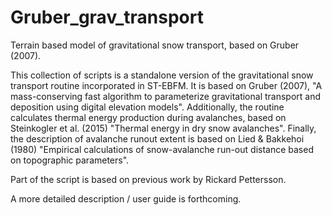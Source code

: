# Gruber_grav_transport
Terrain based model of gravitational snow transport, based on Gruber (2007). 

This collection of scripts is a standalone version of the gravitational snow transport routine incorporated in ST-EBFM. 
It is based on Gruber (2007), "A mass-conserving fast algorithm to parameterize gravitational transport and deposition using digital elevation models". 
Additionally, the routine calculates thermal energy production during avalanches, based on Steinkogler et al. (2015) "Thermal energy in dry snow avalanches". 
Finally, the description of avalanche runout extent is based on Lied & Bakkehoi (1980) "Empirical calculations of snow-avalanche run-out distance based on topographic parameters". 

Part of the script is based on previous work by Rickard Pettersson. 

A more detailed description / user guide is forthcoming. 
